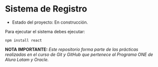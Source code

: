 <h1>Sistema de Registro</h1>

- Estado del proyecto: En construcción.

Para ejecutar el sistema debes ejecutar: 

```npm install react```

**NOTA IMPORTANTE:** *Este repositorio forma parte de las prácticas realizadas en el curso de Git y GitHub que pertenece al Programa ONE de Alura Latam y Oracle.*
